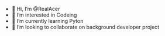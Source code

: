 - 👋 Hi, I’m @RealAcer
- 👀 I’m interested in Codeing
- 🌱 I’m currently learning Pyton
- 💞️ I’m looking to collaborate on background developer project


<!---
RealAcer/RealAcer is a ✨ special ✨ repository because its `README.md` (this file) appears on your GitHub profile.
You can click the Preview link to take a look at your changes.
--->
